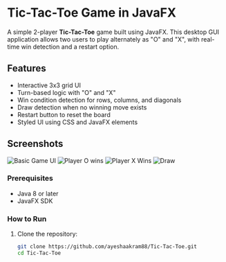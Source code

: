 # Tic-Tac-Toe Game in JavaFX

A simple 2-player **Tic-Tac-Toe** game built using JavaFX. This desktop GUI application allows two users to play alternately as "O" and "X", with real-time win detection and a restart option.

## Features

- Interactive 3x3 grid UI
- Turn-based logic with "O" and "X"
- Win condition detection for rows, columns, and diagonals
- Draw detection when no winning move exists
- Restart button to reset the board
- Styled UI using CSS and JavaFX elements

## Screenshots

![Basic Game UI](https://github.com/user-attachments/assets/3e042042-9c0a-4efc-b095-ef680181b858)
![Player O wins](https://github.com/user-attachments/assets/59afe37a-67d9-475b-8254-d9c5e3b4db8d)
![Player X Wins](https://github.com/user-attachments/assets/05b83566-76e8-400a-817c-adc6526fd0fc)
![Draw](https://github.com/user-attachments/assets/b165b5e4-9b41-4e50-a64e-436fc15094fd)




### Prerequisites

- Java 8 or later
- JavaFX SDK

### How to Run

1. Clone the repository:
   ```bash
   git clone https://github.com/ayeshaakram88/Tic-Tac-Toe.git
   cd Tic-Tac-Toe
